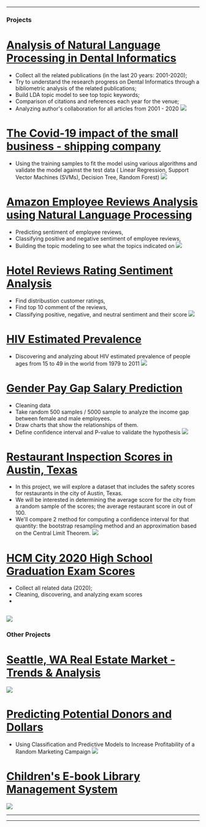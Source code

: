 

---

### Projects 

# [Analysis of Natural Language Processing in Dental Informatics](https://github.com/minuptt/Dental_Informatics_NLP_Analysis)

* Collect all the related publications (in the last 20 years: 2001-2020); 
* Try to understand the research progress on Dental Informatics through a bibliometric analysis of the related publications; 
* Build LDA topic model to see top topic keywords; 
* Comparison of citations and references each year for the venue; 
* Analyzing author's collaboration for all articles from 2001 - 2020
![](/images/LDA_topic_modeling.png)

# [The Covid-19 impact of the small business - shipping company](https://github.com/minuptt/The_Covid-19_Impact_of_Small_Business)

* Using the training samples to fit the model using various algorithms and validate the model
against the test data ( Linear Regression, Support Vector Machines (SVMs), Decision Tree, Random
Forest)
![](/images/seasonal_sale_shippingcomp.png)

# [Amazon Employee Reviews Analysis using Natural Language Processing](https://github.com/minuptt/The_Covid-19_Impact_of_Small_Business)

* Predicting sentiment of employee reviews,
* Classifying positive and negative sentiment of employee reviews,
* Building the topic modeling to see what the topics indicated on
![](/images/AMZ_Wordcloud.png)

# [Hotel Reviews Rating Sentiment Analysis](https://github.com/minuptt/Hotel-Reviews-Sentiment)

* Find distribustion customer ratings,
* Find top 10 comment of the reviews,
* Classifying positive, negative, and neutral sentiment and their score
![](/images/hotel_reviews_rating.png)

# [HIV Estimated Prevalence](https://github.com/minuptt/HIV_Estimated_Prevalence)

* Discovering and analyzing about HIV estimated prevalence of people ages from 15 to 49 in the world from 1979 to 2011
![](/images/prj1_mean_charts.png)

# [Gender Pay Gap Salary Prediction](https://github.com/minuptt/Gender_Pay_Salary_Prediction)

* Cleaning data
* Take random 500 samples / 5000 sample to analyze the income gap between female and male employees.
* Draw charts that show the relationships of them.
* Define confidence interval and P-value to validate the hypothesis
![](images/prj2_income.png)

# [Restaurant Inspection Scores in Austin, Texas](https://github.com/minuptt/Restaurant_Inspection_Scores)

* In this project, we will explore a dataset that includes the safety scores for restaurants in the city of Austin, Texas. 
* We will be interested in determining the average score for the city from a random sample of the scores; the average restaurant score in out of 100. 
* We'll compare 2 method for computing a confidence interval for that quantity: the bootstrap resampling method and an approximation based on the Central Limit Theorem.
![](images/prj3_resampledmean_interval_popmean.png)

# [HCM City 2020 High School Graduation Exam Scores](https://github.com/minuptt/HCMC_Scores_2020)

* Collect all related data (2020); 
* Cleaning, discovering, and analyzing exam scores
* 
![](images/problem3.png)
---

### Other Projects

# [Seattle, WA Real Estate Market - Trends & Analysis](https://prod-useast-b.online.tableau.com/#/site/minuptt/views/SeattleWARealEstateMarketTrendsAnalysis/HousingPriceinSeattle?:iid=3)
![](images/Seattle_Stories.png)

# [Predicting Potential Donors and Dollars](https://github.com/minuptt/Predicting_Potential_DonorsnDollars)
- Using Classification and Predictive Models to Increase Profitability of a Random Marketing Campaign
![](/images/neural_network_donr.png)

# [Children's E-book Library Management System](https://github.com/minuptt/Children-s_Ebook_Library)
![](/images/ERD_Pic.png)


---




---


